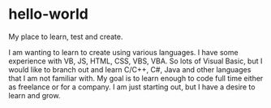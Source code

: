 # hello-world
My place to learn, test and create.

I am wanting to learn to create using various languages. I have some experience with VB, JS, HTML, CSS, VBS, VBA. So lots of Visual Basic, but I would like to branch out and learn C/C++, C#, Java and other languages that I am not familiar with. My goal is to learn enough to code full time either as freelance or for a company. I am just starting out, but I have a desire to learn and grow.
